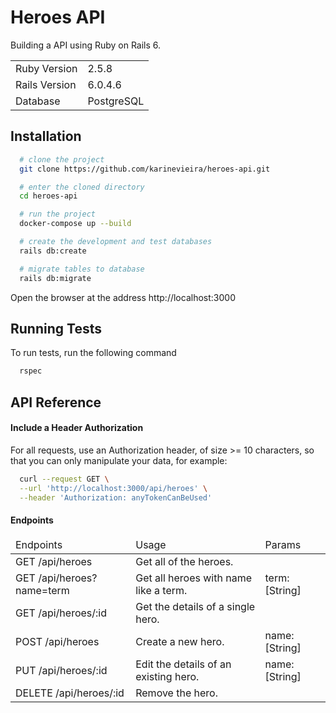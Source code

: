 # Heroes API

Building a API using Ruby on Rails 6.

<table>
  <tr>
    <td>Ruby Version</td>
    <td>2.5.8</td>
  </tr>
  <tr>
    <td>Rails Version</td>
    <td>6.0.4.6</td>
  </tr>
  <tr>
    <td>Database</td>
    <td>PostgreSQL</td>
  </tr>
</table>

## Installation

```bash
  # clone the project
  git clone https://github.com/karinevieira/heroes-api.git

  # enter the cloned directory
  cd heroes-api

  # run the project
  docker-compose up --build

  # create the development and test databases
  rails db:create

  # migrate tables to database
  rails db:migrate
```
Open the browser at the address http://localhost:3000 

## Running Tests

To run tests, run the following command

```bash
  rspec
```

## API Reference

#### Include a Header Authorization

For all requests, use an Authorization header, of size >= 10 characters, so that you can only manipulate your data, for example:

```bash
  curl --request GET \
  --url 'http://localhost:3000/api/heroes' \
  --header 'Authorization: anyTokenCanBeUsed'
```

#### Endpoints

<table>
  <thead>
    <tr>
      <td>Endpoints</td>
      <td>Usage</td>
      <td>Params</td>
    </tr>
  </thead>
  <tbody>
    <tr>
      <td>GET /api/heroes</td>
      <td>Get all of the heroes.</td>
      <td></td>
    </tr>
    <tr>
      <td>GET /api/heroes?name=term</td>
      <td>Get all heroes with name like a term.</td>
      <td>term: [String]</td>
    </tr>
    <tr>
      <td>GET /api/heroes/:id</td>
      <td>Get the details of a single hero.</td>
      <td></td>
    </tr>
    <tr>
      <td>POST /api/heroes</td>
      <td>Create a new hero.</td>
      <td>name: [String]</td>
    </tr>
    <tr>
      <td>PUT /api/heroes/:id</td>
      <td>Edit the details of an existing hero.</td>
      <td>name: [String]</td>
    </tr>
    <tr>
      <td>DELETE /api/heroes/:id</td>
      <td>Remove the hero.</td>
      <td></td>
    </tr>
  </tbody>
</table>